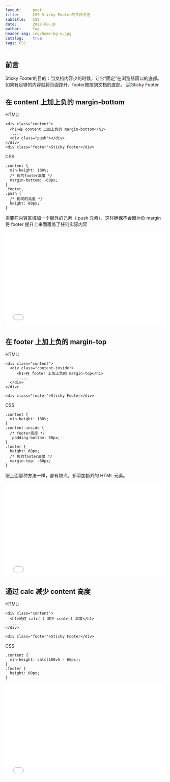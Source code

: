 ```yaml
---
layout:     post
title:      CSS Sticky Footer的几种方法
subtitle:   CSS
date:       2017-08-10
author:     Ywg
header-img: img/home-bg-o.jpg
catalog:    true
tags: CSS
---
```


## 前言
Sticky Footer的目的：当文档内容少的时候，让它“固定”在浏览器窗口的底部。如果有足够的内容就将页面撑开，footer被撑到文档的底部。
![Sticky Footer](http://s0.qhimg.com/static/2420cb2a1c837ca9.svg)
## 在 content 上加上负的 margin-bottom
HTML:
```
<div class="content">
  <h1>在 content 上加上负的 margin-bottom</h1>
  .....
  <div class="push"></div>
</div>
<div class="footer">Sticky Footer</div>
```
CSS:
```
.content {
  min-height: 100%;
  /* 负的footer高度 */
  margin-bottom: -60px;
}
.footer,
.push {
  /* 相同的高度 */
  height: 60px;
}
```
需要在内容区域加一个额外的元素（.push 元素），这样确保不会因为负 margin 将 footer 提升上来而覆盖了任何实际内容

<iframe height='300' scrolling='no' title='CSS Sticky Footer-1' src='//codepen.io/ywg228/embed/LjLNwy/?height=300&theme-id=0&default-tab=html,result&embed-version=2' frameborder='no' allowtransparency='true' allowfullscreen='true' style='width: 100%;'>See the Pen <a href='https://codepen.io/ywg228/pen/LjLNwy/'>CSS Sticky Footer-1</a> by Mr.Yang (<a href='https://codepen.io/ywg228'>@ywg228</a>) on <a href='https://codepen.io'>CodePen</a>.
</iframe>

## 在 footer 上加上负的 margin-top
HTML:
```
<div class="content">
  <div class="content-inside">
     <h1>在 footer 上加上负的 margin-top</h1>
     .....
  </div>
</div>

<div class="footer">Sticky Footer</div>
```
CSS:
```
.content {
  min-height: 100%;
}
.content-inside {
  /* footer高度 */
   padding-bottom: 60px;
}
.footer {
  height: 60px;
  /* 负的footer高度 */
  margin-top: -60px; 
}
```
跟上面那种方法一样，都有缺点，都添加额外的 HTML 元素。
<iframe height='295' scrolling='no' title='CSS Sticky Footer-2' src='//codepen.io/ywg228/embed/GvEqea/?height=295&theme-id=0&default-tab=css,result&embed-version=2' frameborder='no' allowtransparency='true' allowfullscreen='true' style='width: 100%;'>See the Pen <a href='https://codepen.io/ywg228/pen/GvEqea/'>CSS Sticky Footer-2</a> by Mr.Yang (<a href='https://codepen.io/ywg228'>@ywg228</a>) on <a href='https://codepen.io'>CodePen</a>.
</iframe>

## 通过 calc 减少 content 高度
HTML:
```
<div class="content">
  <h1>通过 calc( ) 减少 content 高度</h1>
  .....
</div>

<div class="footer">Sticky Footer</div>
```
CSS:
```
.content {
  min-height: calc(100vh - 60px);
}
.footer {
  height: 60px;
}

```

<iframe height='294' scrolling='no' title='CSS Sticky Footer-3' src='//codepen.io/ywg228/embed/qXjadJ/?height=294&theme-id=0&default-tab=css,result&embed-version=2' frameborder='no' allowtransparency='true' allowfullscreen='true' style='width: 100%;'>See the Pen <a href='https://codepen.io/ywg228/pen/qXjadJ/'>CSS Sticky Footer-3</a> by Mr.Yang (<a href='https://codepen.io/ywg228'>@ywg228</a>) on <a href='https://codepen.io'>CodePen</a>.
</iframe>
